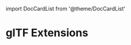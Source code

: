 import DocCardList from '@theme/DocCardList'

# glTF Extensions
<!--
TODO: Uncomment to expose the DocCardList of the subfolder
<DocCardList />
-->
